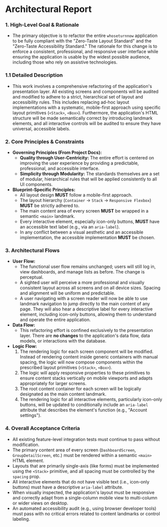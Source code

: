 # **Architectural Report**

### **1. High-Level Goal & Rationale**
*   The primary objective is to refactor the entire `whoseturnnow` application to be fully compliant with the "Zero-Taste Layout Standard" and the "Zero-Taste Accessibility Standard." The rationale for this change is to enforce a consistent, professional, and responsive user interface while ensuring the application is usable by the widest possible audience, including those who rely on assistive technologies.

### **1.1 Detailed Description**
*   This work involves a comprehensive refactoring of the application's presentation layer. All existing screens and components will be audited and modified to adhere to a strict, hierarchical set of layout and accessibility rules. This includes replacing ad-hoc layout implementations with a systematic, mobile-first approach using specific layout primitives (`<Stack>`, `<Box>`). Furthermore, the application's HTML structure will be made semantically correct by introducing landmark elements, and all interactive controls will be audited to ensure they have universal, accessible labels.

### **2. Core Principles & Constraints**
*   **Governing Principles (From Project Docs):**
    *   **Quality through User-Centricity:** The entire effort is centered on improving the user experience by providing a predictable, professional, and accessible interface.
    *   **Simplicity through Modularity:** The standards themselves are a set of modular, hierarchical rules that will be applied consistently to all UI components.
*   **Blueprint-Specific Principles:**
    *   All layout design **MUST** follow a mobile-first approach.
    *   The layout hierarchy (`Container` -> `Stack` -> `Responsive Flexbox`) **MUST** be strictly adhered to.
    *   The main content area of every screen **MUST** be wrapped in a semantic `<main>` landmark.
    *   Every interactive element, especially icon-only buttons, **MUST** have an accessible text label (e.g., via an `aria-label`).
    *   In any conflict between a visual aesthetic and an accessible implementation, the accessible implementation **MUST** be chosen.

### **3. Architectural Flows**
*   **User Flow:**
    *   The functional user flow remains unchanged; users will still log in, view dashboards, and manage lists as before. The change is perceptual.
    *   A sighted user will perceive a more professional and visually consistent layout across all screens and on all device sizes. Spacing and alignment will be uniform and predictable.
    *   A user navigating with a screen reader will now be able to use landmark navigation to jump directly to the main content of any page. They will also hear a descriptive label for every interactive element, including icon-only buttons, allowing them to understand and operate the entire application.
*   **Data Flow:**
    *   This refactoring effort is confined exclusively to the presentation layer. There are **no changes** to the application's data flow, data models, or interactions with the database.
*   **Logic Flow:**
    1.  The rendering logic for each screen component will be modified. Instead of rendering content inside generic containers with manual spacing, the logic will now compose components within the prescribed layout primitives (`<Stack>`, `<Box>`).
    2.  The logic will apply responsive properties to these primitives to ensure content stacks vertically on mobile viewports and adapts appropriately for larger screens.
    3.  The root content container for each screen will be logically designated as the main content landmark.
    4.  The rendering logic for all interactive elements, particularly icon-only buttons, will be updated to conditionally include an `aria-label` attribute that describes the element's function (e.g., "Account settings").

### **4. Overall Acceptance Criteria**
*   All existing feature-level integration tests must continue to pass without modification.
*   The primary content area of every screen (`DashboardScreen`, `GroupDetailScreen`, etc.) must be rendered within a semantic `<main>` HTML element.
*   Layouts that are primarily single-axis (like forms) must be implemented using the `<Stack>` primitive, and all spacing must be controlled by the `spacing` prop.
*   All interactive elements that do not have visible text (i.e., icon-only buttons) must have a descriptive `aria-label` attribute.
*   When visually inspected, the application's layout must be responsive and correctly adapt from a single-column mobile view to multi-column or wider views on desktop.
*   An automated accessibility audit (e.g., using browser developer tools) must pass with no critical errors related to content landmarks or control labeling.